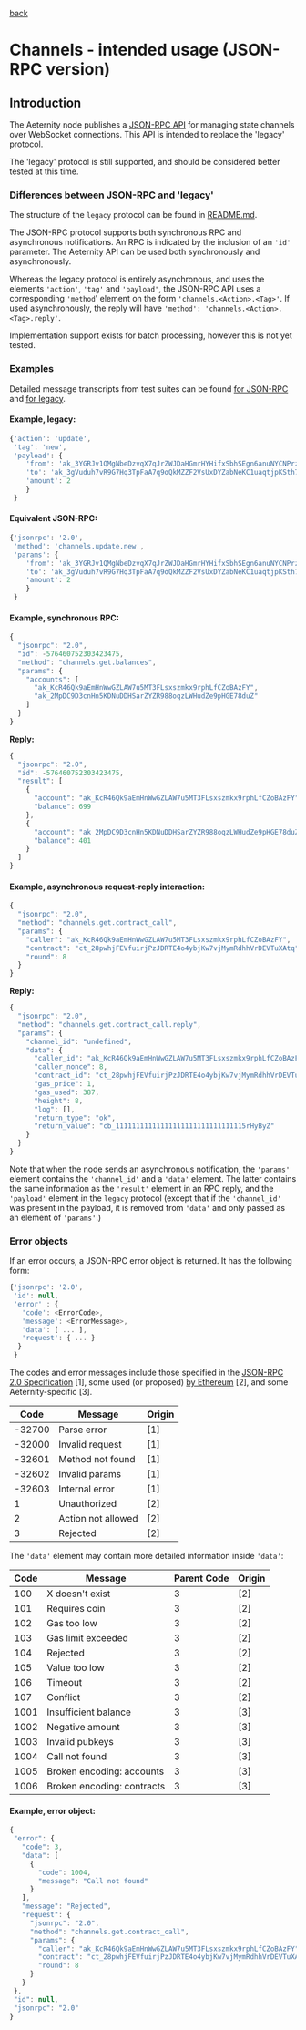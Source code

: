 [back](./README.md)
# Channels - intended usage (JSON-RPC version)

## Introduction
The Aeternity node publishes a [JSON-RPC API](https://www.jsonrpc.org/specification)
for managing state channels over WebSocket connections. This API is intended to
replace the 'legacy' protocol.

The 'legacy' protocol is still supported, and should be considered better tested
at this time.

### Differences between JSON-RPC and 'legacy'

The structure of the `legacy` protocol can be found in [README.md](./README.md).

The JSON-RPC protocol supports both synchronous RPC and asynchronous notifications.
An RPC is indicated by the inclusion of an `'id'` parameter. The Aeternity API
can be used both synchronously and asynchronously.

Whereas the legacy protocol is entirely asynchronous, and uses the elements
`'action'`, `'tag'` and `'payload'`, the JSON-RPC API uses a corresponding
`'method`' element on the form `'channels.<Action>.<Tag>'`. If used
asynchronously, the reply will have `'method': 'channels.<Action>.<Tag>.reply'`.

Implementation support exists for batch processing, however this is not yet tested.

### Examples

Detailed message transcripts from test suites can be found [for JSON-RPC](./examples/aehttp_integration_SUITE/json-rpc/) and [for legacy](./examples/aehttp_integration_SUITE/legacy/).

#### Example, legacy:

```javascript
{'action': 'update',
 'tag': 'new',
 'payload': {
    'from': 'ak_3YGRJv1QMgNbeDzvqX7qJrZWJDaHGmrHYHifxSbhSEgn6anuNYCNPrzsB911xTbZ35bvJYWLyYjrQaQKfvja9gkpvYMfEZ',
    'to': 'ak_3gVuduh7vR9G7Hq3TpFaA7q9oQkMZZF2VsUxDYZabNeKC1uaqtjpKSth7wPn9dxnUzsHoT2fa6GPUzepbDXMHyC2F3HupT',
    'amount': 2
    }
 }
```

#### Equivalent JSON-RPC:

```javascript
{'jsonrpc': '2.0',
 'method': 'channels.update.new',
 'params': {
    'from': 'ak_3YGRJv1QMgNbeDzvqX7qJrZWJDaHGmrHYHifxSbhSEgn6anuNYCNPrzsB911xTbZ35bvJYWLyYjrQaQKfvja9gkpvYMfEZ',
    'to': 'ak_3gVuduh7vR9G7Hq3TpFaA7q9oQkMZZF2VsUxDYZabNeKC1uaqtjpKSth7wPn9dxnUzsHoT2fa6GPUzepbDXMHyC2F3HupT',
    'amount': 2
    }
 }
```

#### Example, synchronous RPC:
```javascript
{
  "jsonrpc": "2.0",
  "id": -576460752303423475,
  "method": "channels.get.balances",
  "params": {
    "accounts": [
      "ak_KcR46Qk9aEmHnWwGZLAW7u5MT3FLsxszmkx9rphLfCZoBAzFY",
      "ak_2MpDC9D3cnHn5KDNuDDHSarZYZR988oqzLWHudZe9pHGE78duZ"
    ]
  }
}
```

**Reply:**
```javascript
{
  "jsonrpc": "2.0",
  "id": -576460752303423475,
  "result": [
    {
      "account": "ak_KcR46Qk9aEmHnWwGZLAW7u5MT3FLsxszmkx9rphLfCZoBAzFY",
      "balance": 699
    },
    {
      "account": "ak_2MpDC9D3cnHn5KDNuDDHSarZYZR988oqzLWHudZe9pHGE78duZ",
      "balance": 401
    }
  ]
}
```

#### Example, asynchronous request-reply interaction:
```javascript
{
  "jsonrpc": "2.0",
  "method": "channels.get.contract_call",
  "params": {
    "caller": "ak_KcR46Qk9aEmHnWwGZLAW7u5MT3FLsxszmkx9rphLfCZoBAzFY",
    "contract": "ct_28pwhjFEVfuirjPzJDRTE4o4ybjKw7vjMymRdhhVrDEVTuXAtq",
    "round": 8
  }
}
```

**Reply:**
```javascript
{
  "jsonrpc": "2.0",
  "method": "channels.get.contract_call.reply",
  "params": {
    "channel_id": "undefined",
    "data": {
      "caller_id": "ak_KcR46Qk9aEmHnWwGZLAW7u5MT3FLsxszmkx9rphLfCZoBAzFY",
      "caller_nonce": 8,
      "contract_id": "ct_28pwhjFEVfuirjPzJDRTE4o4ybjKw7vjMymRdhhVrDEVTuXAtq",
      "gas_price": 1,
      "gas_used": 387,
      "height": 8,
      "log": [],
      "return_type": "ok",
      "return_value": "cb_11111111111111111111111111111115rHyByZ"
    }
  }
}
```

Note that when the node sends an asynchronous notification, the `'params'` element
contains the `'channel_id'` and a `'data'` element. The latter contains the
same information as the `'result'` element in an RPC reply, and the `'payload'`
element in the `legacy` protocol (except that if the `'channel_id'` was
present in the payload, it is removed from `'data'` and only passed as an
element of `'params'`.)

### Error objects
If an error occurs, a JSON-RPC error object is returned. It has the following form:

```javascript
{'jsonrpc': '2.0',
 'id': null,
 'error' : {
   'code': <ErrorCode>,
   'message': <ErrorMessage>,
   'data': [ ... ],
   'request': { ... }
  }
 }
 ```
 
 The codes and error messages include those specified in the [JSON-RPC 2.0
 Specification](https://www.jsonrpc.org/specification#error_object) [1], some used (or proposed) [by Ethereum](https://github.com/ethereum/wiki/wiki/JSON-RPC-Error-Codes-Improvement-Proposal) [2], and some Aeternity-specific [3].
 
 | Code   | Message            | Origin |
 | ------ | ------------------ | ------ |
 | -32700 | Parse error        | [1]    |
 | -32000 | Invalid request    | [1]    |
 | -32601 | Method not found   | [1]    |
 | -32602 | Invalid params     | [1]    |
 | -32603 | Internal error     | [1]    |
 |      1 | Unauthorized       | [2]    |
 |      2 | Action not allowed | [2]    |
 |      3 | Rejected           | [2]    |
 
 The `'data'` element may contain more detailed information inside `'data'`:
 
 | Code   | Message                   | Parent Code | Origin |
 | ------ | ------------------------- | ----------- | ------ |
 | 100    | X doesn't exist           |  3          |  [2]   |
 | 101    | Requires coin             |  3          |  [2]   |
 | 102    | Gas too low               |  3          |  [2]   |
 | 103    | Gas limit exceeded        |  3          |  [2]   |
 | 104    | Rejected                  |  3          |  [2]   |
 | 105    | Value too low             |  3          |  [2]   |
 | 106    | Timeout                   |  3          |  [2]   |
 | 107    | Conflict                  |  3          |  [2]   |
 | 1001   | Insufficient balance      |  3          |  [3]   |
 | 1002   | Negative amount           |  3          |  [3]   |
 | 1003   | Invalid pubkeys           |  3          |  [3]   |
 | 1004   | Call not found            |  3          |  [3]   |
 | 1005   | Broken encoding: accounts |  3          |  [3]   |
 | 1006   | Broken encoding: contracts|  3          |  [3]   |
 
 #### Example, error object:
 ```javascript
{
  "error": {
    "code": 3,
    "data": [
      {
        "code": 1004,
        "message": "Call not found"
      }
    ],
    "message": "Rejected",
    "request": {
      "jsonrpc": "2.0",
      "method": "channels.get.contract_call",
      "params": {
        "caller": "ak_KcR46Qk9aEmHnWwGZLAW7u5MT3FLsxszmkx9rphLfCZoBAzFY",
        "contract": "ct_28pwhjFEVfuirjPzJDRTE4o4ybjKw7vjMymRdhhVrDEVTuXAtq",
        "round": 8
      }
    }
  },
  "id": null,
  "jsonrpc": "2.0"
}
```
